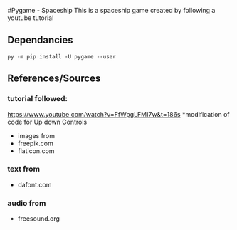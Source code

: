 #Pygame - Spaceship
This is a spaceship game created by following a youtube tutorial

## Dependancies
`py -m pip install -U pygame --user`


## References/Sources
### tutorial followed:
https://www.youtube.com/watch?v=FfWpgLFMI7w&t=186s
*modification of code for Up down Controls

- images from 
- freepik.com 
- flaticon.com

### text from 
- dafont.com

### audio from
- freesound.org



